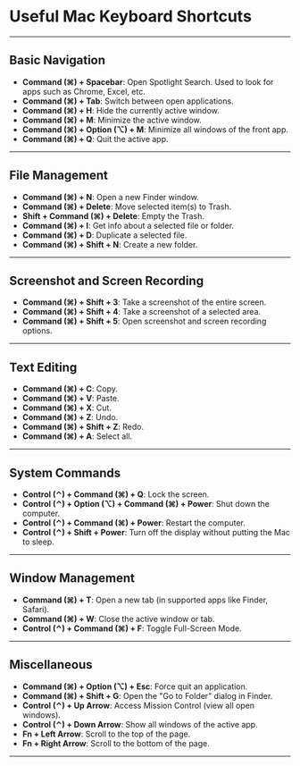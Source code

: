 # Useful Mac Keyboard Shortcuts

---

## **Basic Navigation**
- **Command (⌘) + Spacebar**: Open Spotlight Search. Used to look for apps such as Chrome, Excel, etc.
- **Command (⌘) + Tab**: Switch between open applications.  
- **Command (⌘) + H**: Hide the currently active window.  
- **Command (⌘) + M**: Minimize the active window.  
- **Command (⌘) + Option (⌥) + M**: Minimize all windows of the front app.  
- **Command (⌘) + Q**: Quit the active app.  

---

## **File Management**
- **Command (⌘) + N**: Open a new Finder window.  
- **Command (⌘) + Delete**: Move selected item(s) to Trash.  
- **Shift + Command (⌘) + Delete**: Empty the Trash.  
- **Command (⌘) + I**: Get info about a selected file or folder.  
- **Command (⌘) + D**: Duplicate a selected file.  
- **Command (⌘) + Shift + N**: Create a new folder.  

---

## **Screenshot and Screen Recording**
- **Command (⌘) + Shift + 3**: Take a screenshot of the entire screen.  
- **Command (⌘) + Shift + 4**: Take a screenshot of a selected area.  
- **Command (⌘) + Shift + 5**: Open screenshot and screen recording options.  

---

## **Text Editing**
- **Command (⌘) + C**: Copy.  
- **Command (⌘) + V**: Paste.  
- **Command (⌘) + X**: Cut.  
- **Command (⌘) + Z**: Undo.  
- **Command (⌘) + Shift + Z**: Redo.  
- **Command (⌘) + A**: Select all.  

---

## **System Commands**
- **Control (⌃) + Command (⌘) + Q**: Lock the screen.  
- **Control (⌃) + Option (⌥) + Command (⌘) + Power**: Shut down the computer.  
- **Control (⌃) + Command (⌘) + Power**: Restart the computer.  
- **Control (⌃) + Shift + Power**: Turn off the display without putting the Mac to sleep.  

---

## **Window Management**
- **Command (⌘) + T**: Open a new tab (in supported apps like Finder, Safari).  
- **Command (⌘) + W**: Close the active window or tab.  
- **Control (⌃) + Command (⌘) + F**: Toggle Full-Screen Mode.  

---

## **Miscellaneous**
- **Command (⌘) + Option (⌥) + Esc**: Force quit an application.  
- **Command (⌘) + Shift + G**: Open the "Go to Folder" dialog in Finder.  
- **Control (⌃) + Up Arrow**: Access Mission Control (view all open windows).  
- **Control (⌃) + Down Arrow**: Show all windows of the active app.  
- **Fn + Left Arrow**: Scroll to the top of the page.  
- **Fn + Right Arrow**: Scroll to the bottom of the page.  

---

